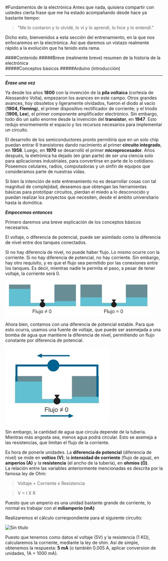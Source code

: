 #Fundamentos de la electrónica
Antes que nada, quisiera compartir con ustedes cierta frase que me ha estado acompañando desde hace ya bastante tiempo:  
>"Me lo contaron y lo olvidé, lo vi y lo aprendí, lo hice y lo entendí."

Dicho esto, bienvenidos a esta sección del entrenamiento, en la que nos enfocaremos en la electrónica. Así que daremos un vistazo realmente rápido a la evolución que ha tenido esta rama.



####Contenido
#####Breve (realmente breve) resumen de la historia de la electrónica  
#####Conceptos básicos
#####Arduino (introducción)    

----------

***Érase una vez***

Ya desde los años **1800** con la invención de la **pila voltaica** (cortesía de Alessandro Volta), empezaron los avances en este campo. Otros grandes avances, hoy obsoletos y ligeramente olvidados, fueron el diodo al vacío (**1904, Fleming**), el primer dispositivo rectificador de corriente; y el triodo (**1906, Lee**), el primer componente amplificador electrónico. Sin embargo, todo dio un salto enorme desde la invención del **transistor**, en **1947**. Esto redujo enormemente el espacio y los recursos necesarios para implementar un circuito.

El desarrollo de los semiconductores pronto permitiría que en un solo chip puedan entrar 6 transistores dando nacimiento al primer **circuito integrado**, en **1958**. Luego, en **1970** se desarrolló el primer **microprocesador**. Años después, la eletrónica ha dejado (en gran parte) de ser una ciencia solo para aplicaciones industriales, para convertirse en parte de lo cotidiano. Poseemos celulares, radios, computadoras y un sinfín de equipos que consideramos parte de nuestras vidas. 

Si bien la intención de este entrenamiento no es desarrollar cosas con tal magnitud de complejidad, deseamos que obtengan las herramientas básicas para prototipar circuitos, pierdan el miedo a lo desconocido y puedan realizar los proyectos que necesiten, desde el ámbito universitario hasta la domótica.

***Empecemos entonces***

Primero daremos una breve explicación de los conceptos básicos necesarios.   

El voltaje, o diferencia de potencial, puede ser asimilado como la diferencia de nivel entre dos tanques conectados.

Si no hay diferencia de nivel, no puede haber flujo. Lo mismo ocurre con la corriente. Si no hay diferencia de potencial, no hay corriente. Sin embargo, hay otro requisito, y es que el flujo sea permitido por las conexiones entre los tanques. Es decir, mientras nadie le permita el paso, a pesar de tener voltaje, la corriente será 0.

![Sin titulo](Imagenes/Tanques.JPG)

Ahora bien, contamos con una diferencia de potencial estable. Para que esto ocurra, usamos una fuente de voltaje, que puede ser asemejada a una bomba de agua que mantiene la diferencia de nivel, permitiendo un flujo constante por diferencia de potencial.

![Sin titulo](Imagenes/Tanques2.JPG)

Sin embargo, la cantidad de agua que circula depende de la tubería. Mientras más angosta sea, menos agua podrá circular. Esto se asemeja a las resistencias, que limitan el flujo de la corriente.

Es hora de ponerle unidades. La **diferencia de potencial** (diferencia de nivel) se mide en **voltios (V)**; la **intensidad de corriente** (flujo de agua), en **amperios (A)** y la **resistencia** (el ancho de la tubería), en **ohmios (Ω)**.   
La relación entre las variables anteriormente mencionadas es descrita por la famosa ley de Ohm:

> Voltaje = Corriente x Resistencia

>V = I X R

Puesto que un amperio es una unidad bastante grande de corriente, lo normal es trabajar con el **miliamperio (mA)**

Realizaremos el cálculo correspondiente para el siguiente circuito:

![Sin titulo](Imagenes/Circuito.JPG)

Puesto que tenemos como datos el voltaje (5V) y la resistencia (1 KΩ), calcularemos la corriente, mediante la ley de ohm. Así de simple, obtenemos la respuesta: **5 mA** (o también 0.005 A, aplicar conversion de unidades, 1A = 1000 mA).







